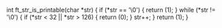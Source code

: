 int	ft_str_is_printable(char *str)
{
	if (*str == '\0')
	{
		return (1);
	}
	while (*str != '\0')
	{
		if (*str < 32 || *str > 126)
		{
			return (0);
		}
		str++;
	}
	return (1);
}

